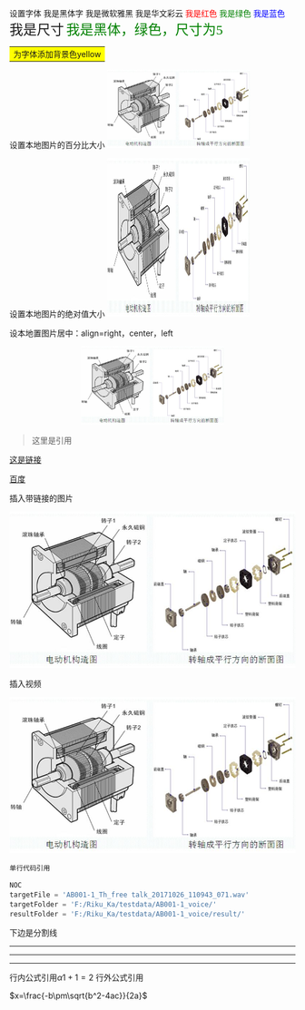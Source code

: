 

设置字体
<font face="黑体">我是黑体字</font>
<font face="微软雅黑">我是微软雅黑</font>
<font face="STCAIYUN">我是华文彩云</font>
<font color=red>我是红色</font>
<font color=#008000>我是绿色</font>
<font color=Blue>我是蓝色</font>
<font size=5>我是尺寸</font>
<font face="黑体" color=green size=5>我是黑体，绿色，尺寸为5</font>

<table><tr><td bgcolor=yellow>为字体添加背景色yellow</td></tr></table>

设置本地图片的百分比大小
<img src="servoMotor.jpg" width="50%" height="50%">

设置本地图片的绝对值大小
<img src="servoMotor.jpg" width="251" height="280" >

设本地置图片居中：align=right，center，left
<div align=center><img src="servoMotor.jpg" width="50%" height="50%"></div>

> 这里是引用

[这是链接](https://www.jianshu.com/p/q81RER)

[百度](http://www.baidu.com/)

插入带链接的图片

[![](/servoMotor.jpg)](http://www.baidu.com)

插入视频

[![](/servoMotor.jpg)](http://v.youku.com/v_show/id_XMjgzNzM0NTYxNg==.html?spm=a2htv.20009910.contentHolderUnit2.A&from=y1.3-tv-grid-1007-9910.86804.1-2#paction)

`单行代码引用`




```python
NOC
targetFile = 'AB001-1_Th_free talk_20171026_110943_071.wav'
targetFolder = 'F:/Riku_Ka/testdata/AB001-1_voice/'
resultFolder = 'F:/Riku_Ka/testdata/AB001-1_voice/result/'
```

下边是分割线
***
---
___

行内公式引用$\alpha 1 + 1 = 2$
行外公式引用

$x=\frac{-b\pm\sqrt{b^2-4ac}}{2a}$

